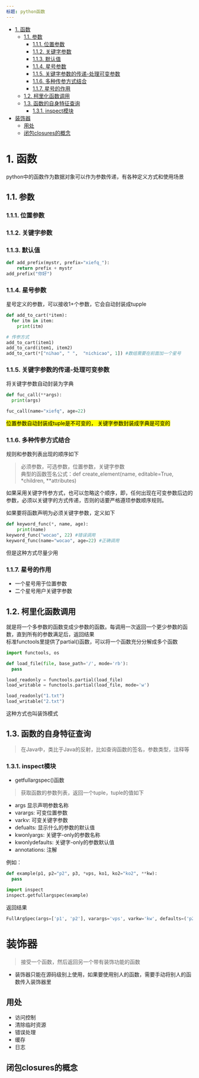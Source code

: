 ```yaml
---
标题: python函数
---
```

<!-- TOC -->

- [1. 函数](#1-函数)
    - [1.1. 参数](#11-参数)
        - [1.1.1. 位置参数](#111-位置参数)
        - [1.1.2. 关键字参数](#112-关键字参数)
        - [1.1.3. 默认值](#113-默认值)
        - [1.1.4. 星号参数](#114-星号参数)
        - [1.1.5. 关键字参数的传递-处理可变参数](#115-关键字参数的传递-处理可变参数)
        - [1.1.6. 多种传参方式结合](#116-多种传参方式结合)
        - [1.1.7. 星号的作用](#117-星号的作用)
    - [1.2. 柯里化函数调用](#12-柯里化函数调用)
    - [1.3. 函数的自身特征查询](#13-函数的自身特征查询)
        - [1.3.1. inspect模块](#131-inspect模块)
- [装饰器](#装饰器)
    - [用处](#用处)
    - [闭包closures的概念](#闭包closures的概念)

<!-- /TOC -->


# 1. 函数
python中的函数作为数据对象可以作为参数传递，有各种定义方式和使用场景

## 1.1. 参数
### 1.1.1. 位置参数
### 1.1.2. 关键字参数
### 1.1.3. 默认值
```python
def add_prefix(mystr, prefix="xiefq_"):
    return prefix + mystr
add_prefix("你好")
```

### 1.1.4. 星号参数
星号定义的参数，可以接收1+个参数，它会自动封装成tupple
```python
def add_to_cart(*item):
  for itm in item:
    print(itm)

# 传参方式
add_to_cart(item1)
add_to_card(item1, item2)
add_to_cart(*["nihao", " ",  "nichicao", 1]) #数组需要在前面加一个星号
```

### 1.1.5. 关键字参数的传递-处理可变参数
将关键字参数自动封装为字典
```python
def fuc_call(**args):
  print(args)

fuc_call(name="xiefq", age=22)
```

<mark>位置参数自动封装成tuple是不可变的， 关键字参数封装成字典是可变的</mark>

### 1.1.6. 多种传参方式结合
规则和参数列表出现的顺序如下
> 必须参数，可选参数，位置参数，关键字参数  
典型的函数签名公式：def create_element(name, editable=True, *children, **attributes)

如果采用关键字传参方式，也可以忽略这个顺序，即，任何出现在可变参数后边的参数，必须以关键字的方式传递，否则的话要严格遵顼参数顺序规则。

如果要将函数声明为必须关键字参数，定义如下

```python
def keyword_func(*, name, age):
    print(name)
keyword_func("wocao", 22) #错误调用
keyword_func(name="wocao", age=22) #正确调用
```
但是这种方式尽量少用

### 1.1.7. 星号的作用
+ 一个星号用于位置参数
+ 二个星号用户关键字参数

## 1.2. 柯里化函数调用
就是将一个多参数的函数变成少参数的函数。每调用一次返回一个更少参数的函数，直到所有的参数满足后，返回结果  
标准functools里提供了partial()函数，可以将一个函数充分分解成多个函数
```python
import functools, os

def load_file(file, base_path='/', mode='rb'):
  pass

load_readonly = functools.partial(load_file)
load_writable = functools.partial(load_file, mode='w')

load_readonly("1.txt")
load_writable("2.txt")
```
这种方式也叫装饰模式

## 1.3. 函数的自身特征查询
> 在Java中，类比于Java的反射，比如查询函数的签名，参数类型，注释等

### 1.3.1. inspect模块
+ getfullargspec()函数
> 获取函数的参数列表，返回一个tuple，tuple的值如下
  + args 显示声明参数名称
  + varargs: 可变位置参数
  + varkv: 可变关键字参数
  + defualts: 显示什么的参数的默认值
  + kwonlyargs: 关键字-only的参数名称
  + kwonlydefaults: 关键字-only的参数默认值
  + annotations: 注解

例如：  
```python
def example(p1, p2="p2", p3, *vps, ko1, ko2="ko2", **kw):
  pass

import inspect
inspect.getfullargspec(example)
```
返回结果
```python
FullArgSpec(args=['p1', 'p2'], varargs='vps', varkw='kw', defaults=('p2',), kwonlyargs=['ko1', 'ko2'], kwonlydefaults={'ko2': 'ko2'}, annotations={})
```

# 装饰器
> 接受一个函数，然后返回另一个带有装饰功能的函数

+ 装饰器只能在源码级别上使用，如果要使用别人的函数，需要手动将别人的函数传入装饰器里

## 用处
+ 访问控制
+ 清除临时资源
+ 错误处理
+ 缓存
+ 日志

## 闭包closures的概念

